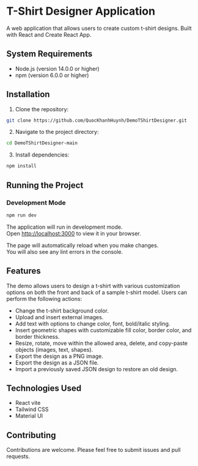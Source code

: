 # T-Shirt Designer Application

A web application that allows users to create custom t-shirt designs. Built with React and Create React App.

## System Requirements

- Node.js (version 14.0.0 or higher)
- npm (version 6.0.0 or higher)

## Installation

1. Clone the repository:
```bash
git clone https://github.com/QuocKhanhHuynh/DemoTShirtDesigner.git
```

2. Navigate to the project directory:
```bash
cd DemoTShirtDesigner-main
```

3. Install dependencies:
```bash
npm install
```

## Running the Project

### Development Mode

```bash
npm run dev
```

The application will run in development mode.\
Open [http://localhost:3000](http://localhost:3000) to view it in your browser.

The page will automatically reload when you make changes.\
You will also see any lint errors in the console.

## Features

The demo allows users to design a t-shirt with various customization options on both the front and back of a sample t-shirt model. Users can perform the following actions:
- Change the t-shirt background color.
- Upload and insert external images.
- Add text with options to change color, font, bold/italic styling.
- Insert geometric shapes with customizable fill color, border color, and border thickness.
- Resize, rotate, move within the allowed area, delete, and copy-paste objects (images, text, shapes).
- Export the design as a PNG image.
- Export the design as a JSON file.
- Import a previously saved JSON design to restore an old design.

## Technologies Used

- React vite
- Tailwind CSS
- Material UI

## Contributing

Contributions are welcome. Please feel free to submit issues and pull requests.
